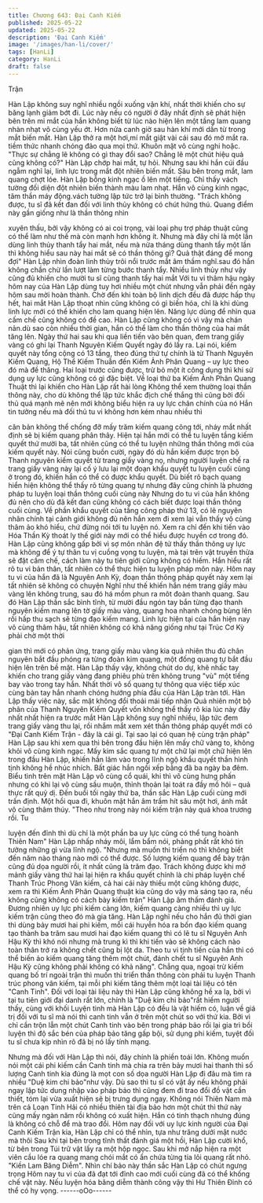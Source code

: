 ```yaml
---
title: Chương 643: Đại Canh Kiếm
published: 2025-05-22
updated: 2025-05-22
description: 'Đại Canh Kiếm'
image: '/images/han-li/cover/'
tags: [HanLi]
category: HanLi
draft: false
---
```


Trận

Hàn Lập không suy nghĩ nhiều ngồi xuống vận khí, nhất thời
khiến cho sự băng lạnh giảm bớt đi.
Lúc này nếu có người ở đây nhất định sẽ phát hiện bên trên mi
mắt của hắn không biết từ lúc nào hiện lên một tầng lam quang
nhàn nhạt vô cùng yếu ớt.
Hơn nửa canh giờ sau hàn khí mới dần từ trong mắt biến mất.
Hàn Lập thở ra một hơi,mí mắt giật vài cái sau đó mở mắt ra. tiềm
thức nhanh chóng đảo qua mọi thứ.
Khuôn mặt vô cùng nghi hoặc.
"Thực sự chẳng lẽ không có gì thay đổi sao? Chẳng lẽ một chút
hiệu quả cũng không có?" Hàn Lập chớp hai mắt, tự hỏi.
Nhưng sau khi hắn cúi đầu ngẫm nghĩ lại, linh lực trong mắt đột
nhiên biến mất.
Sâu bên trong mắt, lam quang chợt lóe.
Hàn Lập bỗng kinh ngạc ồ lên một tiếng.
Chỉ thấy vách tường đối diện đột nhiên biến thành màu lam nhạt.
Hắn vô cùng kinh ngạc, tâm thần máy động.vách tường lập tức
trở lại bình thường.
"Trách không được, tu sĩ đã kết đan đối với linh thủy không có
chút hứng thú. Quang điểm này gần giống như là thần thông nhìn

xuyên thấu, bởi vậy không có ai coi trọng, vài loại phụ trợ pháp
thuật cũng có thể làm như thế mà còn mạnh hơn không ít. Nhưng
mà đây chỉ là một lần dùng linh thủy thanh tẩy hai mắt, nếu mà
nửa tháng dùng thanh tẩy một lần thì không hiểu sau này hai mắt
sẽ có thần thông gì? Quả thật đáng để mong đợi" Hàn Lập nhìn
đoàn linh thủy trôi nổi trước mắt âm thầm nghĩ.sau đó hắn không
chần chừ lần lượt làm từng bước thanh tẩy.
Nhiều linh thủy như vậy cũng đủ khiến cho mười tu sĩ cùng thanh
tẩy hai mắt
Với tu vi thâm hậu ngày hôm nay của Hàn Lập dùng tuy hơi nhiều
một chút nhưng vẫn phải đến ngày hôm sau mời hoàn thành.
Chờ đến khi toàn bộ linh dịch đều đã được hấp thụ hết, hai mắt
Hàn Lập thoạt nhìn cũng không có gì biến hóa, chỉ là khi dùng linh
lực mới có thể khiến cho lam quang hiện lên. Năng lực dùng để
nhìn qua cấm chế cũng không có đề cao.
Hàn Lập cũng không có vì vậy mà chán nản.dù sao còn nhiều
thời gian, hắn có thể làm cho thần thông của hai mắt tăng lên.
Ngày thứ hai sau khi qua liền tiến vào bên quan, đem trang giấy
vàng có ghi lại Thanh Nguyên Kiếm Quyết ngày đó lấy ra.
Lại nói, kiếm quyết này tổng cộng có 13 tầng, theo đúng thứ tự
chính là từ Thanh Nguyên Kiếm Quang, Hộ Thể Kiếm Thuẫn đến
Kiếm Ảnh Phân Quang – uy lực theo đó mà đề thăng.
Hai loại trước cũng được, trừ bỏ một ít công dụng thì khi sử dụng
uy lực cũng không có gì đặc biệt.
Về loại thứ ba Kiếm Ảnh Phân Quang Thuật thì lại khiến cho Hàn
Lập rất hài lòng
Không thể xem thường loại thần thông này, cho dù không thể lập
tức khắc địch chế thắng thì cũng bởi đối thủ quá mạnh mẽ nên
mới không biểu hiện ra uy lực chân chính của nó
Hắn tin tưởng nếu mà đối thủ tu vi không hơn kém nhau nhiều thì

căn bản không thể chống đỡ mấy trăm kiếm quang công tới, nháy
mắt nhất định sẽ bị kiếm quang phân thây. Hiện tại hắn mới có thể
tu luyện tầng kiếm quyết thứ mười ba, tất nhiên cũng có thể tu
luyện những thần thông mới của kiếm quyết này.
Nói cũng buồn cười, ngày đó dù hắn kiếm được trọn bộ Thanh
nguyên kiếm quyết từ trang giấy vàng nọ, nhưng người luyện chế
ra trang giấy vàng này lại cố ý lưu lại một đoạn khẩu quyết tu
luyện cuối cùng ở trong đó, khiến hắn có thể có được khẩu quyết.
Dù biết rõ bạch quang hiển hiện không thể thấy rõ từng quang tự
nhưng đây cũng chính là phương pháp tu luyện loại thần thông
cuối cùng này Nhưng do tu vi của hắn không đủ nên cho dù đã
kết đan cũng không có cách biết được loại thần thông cuối cùng.
Về phần khẩu quyết của tầng công pháp thứ 13, có lẽ nguyên
nhân chính tại cảnh giới không đủ nên hắn xem đi xem lại vẫn
thấy vô cùng thâm ảo khó hiểu, chứ đừng nói tới tu luyện nó. Xem
ra chỉ đến khi tiến vào Hóa Thần Kỳ thoát ly thế giới này mới có
thể hiểu được huyền cơ trong đó.
Hàn Lập cũng không gấp bởi vì sợ môn nhân đệ tử thấy thần
thông uy lực mà không để ý tự thân tu vị cuồng vọng tu luyện, mà
tại trên vật truyền thừa sẽ đặt cấm chế, cách làm này tu tiên giới
cũng không có hiếm. Hắn hiểu rất rõ tu vi bản thân, tất nhiên có
thể thực hiện tu luyện pháp môn này.
Hôm nay tu vi của hắn đã là Nguyên Anh Kỳ, đoạn thần thông
pháp quyết này xem lại tất nhiên sẽ không có chuyện
Nghĩ như thế khiến hắn ném trang giấy màu vàng lên không
trung, sau đó há mồm phun ra môt đoàn thanh quang.
Sau đó Hàn Lập thần sắc bình tĩnh, từ mười đầu ngón tay bắn
từng đạo thanh nguyên kiếm mang lên tờ giấy màu vàng, quang
hoa nhanh chóng bùng lên rồi hấp thu sạch sẽ từng đạo kiếm
mang.
Linh lực hiện tại của hắn hiện nay vô cùng thâm hậu, tất nhiên
không có khả năng giống như tại Trúc Cơ Kỳ phải chờ một thời

gian thì mới có phản ứng, trang giấy màu vàng kia quả nhiên thu
đủ chân nguyên bắt đầu phóng ra từng đoàn kim quang, một
đống quang tự bắt đầu hiện lên trên bề mặt.
Hàn Lập thấy vậy, không chút do dự, khẽ nhấc tay khiến cho
trang giấy vàng đang phiêu phù trên không trung "vù" một tiếng
bay vào trong tay hắn.
Nhất thời vô số quang tự thông qua việc tiếp xúc cùng bàn tay
hắn nhanh chóng hướng phía đầu của Hàn Lập tràn tới.
Hàn Lập thấy việc này, sắc mặt không đổi thoải mái tiếp nhận
Quả nhiên một bộ phân của Thanh Nguyên Kiếm Quyết vốn
không thể thấy rõ kia lúc này đây nhất nhất hiện ra trước mắt
Hàn Lập không suy nghĩ nhiều, lập tức đem trang giấy vàng thu
lại, rồi nhắm mắt xem xét thần thông pháp quyết mới có
"Đại Canh Kiếm Trận - đây là cái gì. Tại sao lại có quan hệ cùng
trận pháp" Hàn Lập sau khi xem qua thì bên trong đầu hiện lên
mấy chữ vàng to, không khỏi vô cùng kinh ngạc.
Mấy kim sắc quang tự một chữ lại một chữ hiện lên trong đầu
Hàn Lập, khiến hắn lâm vào trong lĩnh ngộ khẩu quyết thần hình
tịnh không hề nhúc nhích.
Bất giác hắn ngồi xếp bằng đã ba ngày ba đêm.
Biểu tình trên mặt Hàn Lập vô cùng cổ quái, khi thì vô cùng hưng
phấn nhưng có khi lại vô cùng sầu muộn, thỉnh thoản lại toát ra
đầy mồ hôi – quả thực rất quỷ dị.
Đến buổi tối ngày thứ ba, thần sắc Hàn Lập cuối cùng mới trấn
định.
Một hồi qua đi, khuôn mặt hắn âm trầm hít sâu một hơi, ánh mắt
vô cùng thâm thúy.
"Theo như trong này nói kiếm trận này quá khoa trương rồi. Tu

luyện đến đỉnh thì dù chỉ là một phần ba uy lực cũng có thể tung
hoành Thiên Nam" Hàn Lập nhấp nháy môi, lẩm bẩm nói, phảng
phất rất khó tin tưởng những gì vừa lĩnh ngộ.
"Nhưng mà muốn thi triển nó thì không biết đến năm nào tháng
nào mới có thể được. Số lượng kiếm quang để bày trận cũng đủ
dọa người rồi, ít nhất cũng là trăm đạo. Trách không được khi mở
mảnh giấy vàng thứ hai lại hiện ra khẩu quyết chính là chi pháp
luyện chế Thanh Trúc Phong Vân kiếm, cả hai cái này thiếu một
cũng không được, xem ra thì Kiếm Ảnh Phân Quang thuật kia
cũng do vậy mà sáng tạo ra, nếu không cũng không có cách bày
kiếm trận" Hàn Lập âm thấm đánh giá.
Đương nhiên uy lực phi kiếm càng lớn, kiếm quang càng nhiều thì
uy lực kiếm trận cũng theo đó mà gia tăng.
Hàn Lập nghĩ nếu cho hắn đủ thời gian thì dùng bảy mươi hai phi
kiếm, mỗi cái huyễn hóa ra bốn đạo kiếm quang tạo thành ba
trăm sau mươi hai đạo kiếm quang thì có lẽ tu sĩ Nguyên Anh
Hậu Kỳ thì khó nói nhưng mà trung kì thì khi tiến vào sẽ không
cách nào toàn thân trở ra không chết cũng bị lột da. Theo tu vi
tịnh tiến của hắn thì có thể biến ảo kiếm quang tăng thêm một
chút, đánh chết tu sĩ Nguyên Anh Hậu Kỳ cũng không phải không
có khả năng".
Chẳng qua, ngoại trừ kiếm quang bố trí ngoài trận thì muốn thi
triển thần thông còn phải tu luyện Thanh trúc phong vân kiếm, tại
mỗi phi kiếm tăng thêm một loại tài liệu có tên "Canh Tinh".
Đối với loại tài liệu này thì Hàn Lập cũng không hề xa lạ, bởi vì tại
tu tiên giới đại danh rất lớn, chính là "Duệ kim chi bảo"rất hiếm
người thấy, cùng với khối Luyện tinh mà Hàn Lập có đều là vật
hiếm có, luận về giá trị đối với tu sĩ mà nói thì canh tinh vẫn ở trên
một chút so với thứ kia.
Bởi vì chỉ cần trộn lẫn một chút Canh tinh vào bên trong pháp bảo
rồi lại gia trì bồi luyện thì độ sắc bén của pháp bảo tăng gấp bội,
sử dụng phi kiếm, tuyệt đối tu sĩ chưa kịp nhìn rõ đã bị nó lấy tính
mạng.

Nhưng mà đối với Hàn Lập thì nói, đây chính là phiền toái lớn.
Không muốn nói một cái phi kiếm cần Canh tinh mà chia ra trên
bảy mươi hai thanh thì số lượng Canh tinh kia đúng là mọt con số
dọa người
Hàn Lập đi đâu mà tìm ra nhiều "Duệ kim chi bảo"như vậy.
Dù sao thì tu sĩ có vật ấy nếu không phải ngay lập tức dung nhập
vào pháp bảo thì cũng đem đi trao đổi đồ vật cần thiết, tóm lại vừa
xuất hiện sẽ bị trưng dụng ngay.
Không nói Thiên Nam mà trên cả Loạn Tinh Hải có nhiều thiên tài
địa bảo hơn một chút thì thứ này cũng mấy ngàn năm rồi không
có xuất hiện.
Hắn có tinh thạch nhưng đúng là không có chỗ để mà trao đổi.
Hôm nay đối với uy lực kinh người của Đại Canh Kiếm Trận kia,
Hàn Lập chỉ có thể nhìn, tựa như trăng dưới mặt nước mà thôi
Sau khi tại bên trong tĩnh thất đánh giá một hồi, Hàn Lập cười
khổ, từ bên trong Túi trữ vật lấy ra một hộp ngọc. Sau khi mở nắp
hiện ra một viên cầu lóe ra quang mang chói mắt có ẩn chứa từng
tia lôi quang rất nhỏ.
"Kiền Lam Băng Diễm".
Nhìn chí bảo này thần sắc Hàn Lập có chút ngưng trọng
Hôm nay tu vi của đã đạt tới đỉnh cao mới cuối cùng đã có thể
khống chế vật này. Nếu luyện hóa băng diễm thành công vậy thì
Hư Thiên Đỉnh có thể có hy vọng.
------oOo------
